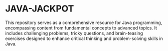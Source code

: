 # JAVA-JACKPOT
This repository serves as a comprehensive resource for Java programming, encompassing content from fundamental concepts to advanced topics. It includes challenging problems, tricky questions, and brain-teasing exercises designed to enhance critical thinking and problem-solving skills in Java.

